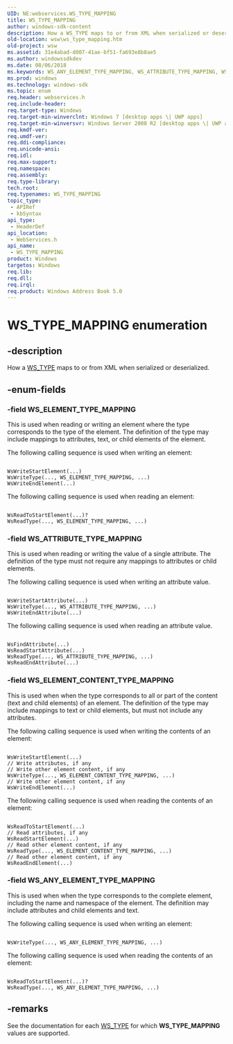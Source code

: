 ```yaml
---
UID: NE:webservices.WS_TYPE_MAPPING
title: WS_TYPE_MAPPING
author: windows-sdk-content
description: How a WS_TYPE maps to or from XML when serialized or deserialized.
old-location: wsw\ws_type_mapping.htm
old-project: wsw
ms.assetid: 31e4abad-d007-41ae-bf51-fa693e8b8ae5
ms.author: windowssdkdev
ms.date: 08/06/2018
ms.keywords: WS_ANY_ELEMENT_TYPE_MAPPING, WS_ATTRIBUTE_TYPE_MAPPING, WS_ELEMENT_CONTENT_TYPE_MAPPING, WS_ELEMENT_TYPE_MAPPING, WS_TYPE_MAPPING, WS_TYPE_MAPPING enumeration [Web Services for Windows], webservices/WS_ANY_ELEMENT_TYPE_MAPPING, webservices/WS_ATTRIBUTE_TYPE_MAPPING, webservices/WS_ELEMENT_CONTENT_TYPE_MAPPING, webservices/WS_ELEMENT_TYPE_MAPPING, webservices/WS_TYPE_MAPPING, wsw.ws_type_mapping
ms.prod: windows
ms.technology: windows-sdk
ms.topic: enum
req.header: webservices.h
req.include-header: 
req.target-type: Windows
req.target-min-winverclnt: Windows 7 [desktop apps \| UWP apps]
req.target-min-winversvr: Windows Server 2008 R2 [desktop apps \| UWP apps]
req.kmdf-ver: 
req.umdf-ver: 
req.ddi-compliance: 
req.unicode-ansi: 
req.idl: 
req.max-support: 
req.namespace: 
req.assembly: 
req.type-library: 
tech.root: 
req.typenames: WS_TYPE_MAPPING
topic_type:
 - APIRef
 - kbSyntax
api_type:
 - HeaderDef
api_location:
 - WebServices.h
api_name:
 - WS_TYPE_MAPPING
product: Windows
targetos: Windows
req.lib: 
req.dll: 
req.irql: 
req.product: Windows Address Book 5.0
---
```


# WS_TYPE_MAPPING enumeration


## -description


How a <a href="https://msdn.microsoft.com/eb3732fd-1197-4e1c-b5b5-9a34aaa0951e">WS_TYPE</a> maps to or from XML when serialized
                or deserialized.
            


## -enum-fields




### -field WS_ELEMENT_TYPE_MAPPING

This is used when reading or writing an element where the type
                    corresponds to the type of the element.
                    The definition of the type may include mappings to attributes,
                    text, or child elements of the element.
                

The following calling sequence is used when writing an element:
                

<pre class="syntax" xml:space="preserve"><code>
WsWriteStartElement(...)
WsWriteType(..., WS_ELEMENT_TYPE_MAPPING, ...)
WsWriteEndElement(...)</code></pre>
The following calling sequence is used when reading an element:
                

<pre class="syntax" xml:space="preserve"><code>
WsReadToStartElement(...)?
WsReadType(..., WS_ELEMENT_TYPE_MAPPING, ...)</code></pre>

### -field WS_ATTRIBUTE_TYPE_MAPPING

This is used when reading or writing the value of a single attribute.  The definition
                    of the type must not require any mappings to attributes or child elements.
                

The following calling sequence is used when writing an attribute value.
                

<pre class="syntax" xml:space="preserve"><code>
WsWriteStartAttribute(...)
WsWriteType(..., WS_ATTRIBUTE_TYPE_MAPPING, ...)
WsWriteEndAttribute(...)</code></pre>
The following calling sequence is used when reading an attribute value.
                

<pre class="syntax" xml:space="preserve"><code>
WsFindAttribute(...)
WsReadStartAttribute(...)
WsReadType(..., WS_ATTRIBUTE_TYPE_MAPPING, ...)
WsReadEndAttribute(...)</code></pre>

### -field WS_ELEMENT_CONTENT_TYPE_MAPPING

This is used when when the type corresponds to all or part of the 
                    content (text and child elements) of an element.
                    The definition of the type may include mappings to text or child
                    elements, but must not include any attributes.
                

The following calling sequence is used when writing the contents
                    of an element:
                

<pre class="syntax" xml:space="preserve"><code>
WsWriteStartElement(...)
// Write attributes, if any
// Write other element content, if any
WsWriteType(..., WS_ELEMENT_CONTENT_TYPE_MAPPING, ...)
// Write other element content, if any
WsWriteEndElement(...)</code></pre>
The following calling sequence is used when reading the contents of
                    an element:
                

<pre class="syntax" xml:space="preserve"><code>
WsReadToStartElement(...)
// Read attributes, if any
WsReadStartElement(...)
// Read other element content, if any
WsReadType(..., WS_ELEMENT_CONTENT_TYPE_MAPPING, ...)
// Read other element content, if any
WsReadEndElement(...)</code></pre>

### -field WS_ANY_ELEMENT_TYPE_MAPPING

This is used when when the type corresponds to the complete
                    element, including the name and namespace of the element.
                    The definition may include attributes and child elements
                    and text.
                

The following calling sequence is used when writing 
                    an element:
                

<pre class="syntax" xml:space="preserve"><code>
WsWriteType(..., WS_ANY_ELEMENT_TYPE_MAPPING, ...)</code></pre>
The following calling sequence is used when reading the contents of
                    an element:
                

<pre class="syntax" xml:space="preserve"><code>
WsReadToStartElement(...)?
WsReadType(..., WS_ANY_ELEMENT_TYPE_MAPPING, ...)</code></pre>

## -remarks



See the documentation for each <a href="https://msdn.microsoft.com/eb3732fd-1197-4e1c-b5b5-9a34aaa0951e">WS_TYPE</a> 
                for which <b>WS_TYPE_MAPPING</b> values are supported.
            



